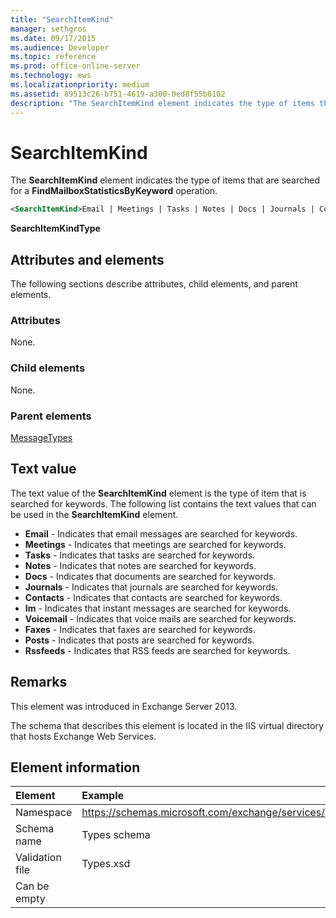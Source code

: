 ```yaml
---
title: "SearchItemKind" 
manager: sethgros
ms.date: 09/17/2015
ms.audience: Developer
ms.topic: reference
ms.prod: office-online-server
ms.technology: ews
ms.localizationpriority: medium
ms.assetid: 89513c26-b751-4619-a300-0ed8f55b0102
description: "The SearchItemKind element indicates the type of items that are searched for a FindMailboxStatisticsByKeyword operation."
---
```


# SearchItemKind

The **SearchItemKind** element indicates the type of items that are searched for a **FindMailboxStatisticsByKeyword** operation.
  
```XML
<SearchItemKind>Email | Meetings | Tasks | Notes | Docs | Journals | Contacts | Im | Voicemail | Faxes | Posts | Rssfeeds</SearchItemKind>
```

**SearchItemKindType**

## Attributes and elements

The following sections describe attributes, child elements, and parent elements.
  
### Attributes

None.
  
### Child elements

None.
  
### Parent elements

[MessageTypes](messagetypes.md)
  
## Text value

The text value of the **SearchItemKind** element is the type of item that is searched for keywords. The following list contains the text values that can be used in the **SearchItemKind** element.
  
- **Email** - Indicates that email messages are searched for keywords.
- **Meetings** - Indicates that meetings are searched for keywords.
- **Tasks** - Indicates that tasks are searched for keywords.
- **Notes** - Indicates that notes are searched for keywords.
- **Docs** - Indicates that documents are searched for keywords.
- **Journals** - Indicates that journals are searched for keywords.
- **Contacts** - Indicates that contacts are searched for keywords.
- **Im** - Indicates that instant messages are searched for keywords.
- **Voicemail** - Indicates that voice mails are searched for keywords.
- **Faxes** - Indicates that faxes are searched for keywords.
- **Posts** - Indicates that posts are searched for keywords.
- **Rssfeeds** - Indicates that RSS feeds are searched for keywords.

## Remarks

This element was introduced in Exchange Server 2013.
  
The schema that describes this element is located in the IIS virtual directory that hosts Exchange Web Services.
  
## Element information

| Element | Example |
|:-----|:-----|
|Namespace |https://schemas.microsoft.com/exchange/services/2006/types |
|Schema name |Types schema |
|Validation file |Types.xsd |
|Can be empty ||
